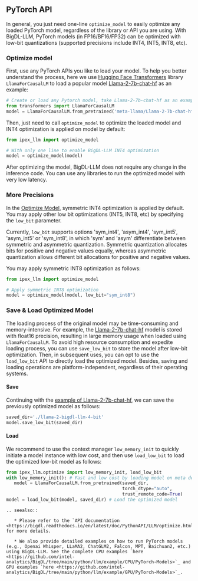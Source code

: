## PyTorch API

In general, you just need one-line `optimize_model` to easily optimize any loaded PyTorch model, regardless of the library or API you are using. With BigDL-LLM, PyTorch models (in FP16/BF16/FP32) can be optimized with low-bit quantizations (supported precisions include INT4, INT5, INT8, etc).

### Optimize model

First, use any PyTorch APIs you like to load your model. To help you better understand the process, here we use [Hugging Face Transformers](https://huggingface.co/docs/transformers/index) library `LlamaForCausalLM` to load a popular model [Llama-2-7b-chat-hf](https://huggingface.co/meta-llama/Llama-2-7b-chat-hf) as an example:

```python
# Create or load any Pytorch model, take Llama-2-7b-chat-hf as an example
from transformers import LlamaForCausalLM
model = LlamaForCausalLM.from_pretrained('meta-llama/Llama-2-7b-chat-hf', torch_dtype='auto', low_cpu_mem_usage=True)
```

Then, just need to call `optimize_model` to optimize the loaded model and INT4 optimization is applied on model by default: 
```python
from ipex_llm import optimize_model

# With only one line to enable BigDL-LLM INT4 optimization
model = optimize_model(model)
```

After optimizing the model, BigDL-LLM does not require any change in the inference code. You can use any libraries to run the optimized model with very low latency.

### More Precisions

In the [Optimize Model](#optimize-model), symmetric INT4 optimization is applied by default. You may apply other low bit optimizations (INT5, INT8, etc) by specifying the ``low_bit`` parameter.

Currently, ``low_bit`` supports options 'sym_int4', 'asym_int4', 'sym_int5', 'asym_int5' or 'sym_int8', in which 'sym' and 'asym' differentiate between symmetric and asymmetric quantization. Symmetric quantization allocates bits for positive and negative values equally, whereas asymmetric quantization allows different bit allocations for positive and negative values.

You may apply symmetric INT8 optimization as follows:

```python
from ipex_llm import optimize_model

# Apply symmetric INT8 optimization
model = optimize_model(model, low_bit="sym_int8")
```

### Save & Load Optimized Model

The loading process of the original model may be time-consuming and memory-intensive. For example, the [Llama-2-7b-chat-hf](https://huggingface.co/meta-llama/Llama-2-7b-chat-hf) model is stored with float16 precision, resulting in large memory usage when loaded using `LlamaForCausalLM`. To avoid high resource consumption and expedite loading process, you can use `save_low_bit` to store the model after low-bit optimization. Then, in subsequent uses, you can opt to use the `load_low_bit` API to directly load the optimized model. Besides, saving and loading operations are platform-independent, regardless of their operating systems.
#### Save

Continuing with the [example of Llama-2-7b-chat-hf](#optimize-model), we can save the previously optimized model as follows:
```python
saved_dir='./llama-2-bigdl-llm-4-bit'
model.save_low_bit(saved_dir)
```
#### Load

We recommend to use the context manager `low_memory_init` to quickly initiate a model instance with low cost, and then use `load_low_bit` to load the optimized low-bit model as follows:
```python
from ipex_llm.optimize import low_memory_init, load_low_bit
with low_memory_init(): # Fast and low cost by loading model on meta device
   model = LlamaForCausalLM.from_pretrained(saved_dir,
                                            torch_dtype="auto",
                                            trust_remote_code=True)
model = load_low_bit(model, saved_dir) # Load the optimized model
```


```eval_rst
.. seealso::

   * Please refer to the `API documentation <https://bigdl.readthedocs.io/en/latest/doc/PythonAPI/LLM/optimize.html>`_ for more details.

   * We also provide detailed examples on how to run PyTorch models (e.g., Openai Whisper, LLaMA2, ChatGLM2, Falcon, MPT, Baichuan2, etc.) using BigDL-LLM. See the complete CPU examples `here <https://github.com/intel-analytics/BigDL/tree/main/python/llm/example/CPU/PyTorch-Models>`_ and GPU examples `here <https://github.com/intel-analytics/BigDL/tree/main/python/llm/example/GPU/PyTorch-Models>`_.
```
